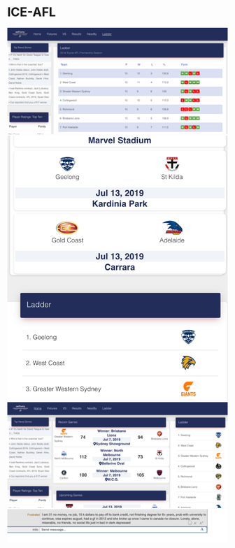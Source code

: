 # ICE-AFL

![alt text](https://github.com/rpsr15/afl_ozfooty/blob/master/images/im1.png)
![alt text](https://github.com/rpsr15/afl_ozfooty/blob/master/images/im2.png)
![alt text](https://github.com/rpsr15/afl_ozfooty/blob/master/images/im3.png)
![alt text](https://github.com/rpsr15/afl_ozfooty/blob/master/images/im4.png)
